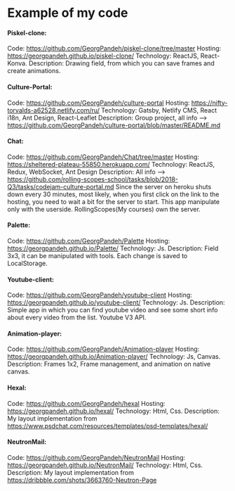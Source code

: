 # Example of my code
#### Piskel-clone:
Code: https://github.com/GeorgPandeh/piskel-clone/tree/master
Hosting: https://georgpandeh.github.io/piskel-clone/
Technology: ReactJS, React-Konva.
Description: Drawing field, from which you can save frames and create animations.
#### Culture-Portal:
Code: https://github.com/GeorgPandeh/culture-portal
Hosting: https://nifty-torvalds-a62528.netlify.com/ru/
Technology: Gatsby, Netlify CMS, React i18n, Ant Design, React-Leaflet
Description: Group project, all info --> https://github.com/GeorgPandeh/culture-portal/blob/master/README.md
#### Chat:
Code: https://github.com/GeorgPandeh/Chat/tree/master
Hosting: https://sheltered-plateau-55850.herokuapp.com/
Technology: ReactJS, Redux, WebSocket, Ant Design
Description: All info --> https://github.com/rolling-scopes-school/tasks/blob/2018-Q3/tasks/codejam-culture-portal.md
Since the server on heroku shuts down every 30 minutes, most likely, when you first click on the link to the hosting, you need to wait a bit for the server to start.
This app manipulate only with the userside. RollingScopes(My courses) own the server.
#### Palette:
Code: https://github.com/GeorgPandeh/Palette
Hosting: https://georgpandeh.github.io/Palette/
Technology: Js.
Description: Field 3x3, it can be manipulated with tools. Each change is saved to LocalStorage.
#### Youtube-client:
Code: https://github.com/GeorgPandeh/youtube-client
Hosting: https://georgpandeh.github.io/youtube-client/
Technology: Js.
Description: Simple app in which you can find youtube video and see some short info about every video from the list. Youtube V3 API.
#### Animation-player:
Code: https://github.com/GeorgPandeh/Animation-player
Hosting: https://georgpandeh.github.io/Animation-player/
Technology: Js, Canvas.
Description: Frames 1x2, Frame management, and animation on native canvas.
#### Hexal:
Code: https://github.com/GeorgPandeh/hexal
Hosting: https://georgpandeh.github.io/hexal/
Technology: Html, Css.
Description: My layout implementation from https://www.psdchat.com/resources/templates/psd-templates/hexal/
#### NeutronMail:
Code: https://github.com/GeorgPandeh/NeutronMail
Hosting: https://georgpandeh.github.io/NeutronMail/
Technology: Html, Css.
Description: My layout implementation from https://dribbble.com/shots/3663760-Neutron-Page
